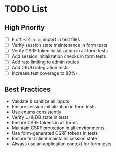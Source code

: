 # TODO List
## High Priority
- [ ] Fix `TestConfig` import in test files
- [ ] Verify session state maintenance in form tests
- [ ] Verify CSRF token initialization in all form tests
- [ ] Add session initialization checks in form tests
- [ ] Add rate limiting to admin routes
- [ ] Add CRUD integration tests
- [ ] Increase test coverage to 80%+

## Best Practices
- Validate & sanitize all inputs
- Ensure session initialization in form tests
- Use enums consistently
- Verify UI & DB state in tests
- Ensure CSRF tokens in all forms
- Maintain CSRF protection in all environments
- Use form-generated CSRF tokens in tests
- Ensure test client maintains session state
- Always use an application context for form tests

